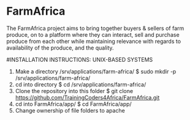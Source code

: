FarmAfrica
==========
The FarmAfrica project aims to bring together buyers & sellers of farm produce, 
on to a platform where they can interact, sell and purchase produce from each other 
while maintaining relevance with regards to availability of the produce, and the quality.

#INSTALLATION INSTRUCTIONS: UNIX-BASED SYSTEMS
1. Make a directory /srv/applications/farm-africa/
	$ sudo mkdir -p /srv/applications/farm-africa/
2. cd into directory
	$ cd /srv/applications/farm-africa/
3. Clone the repository into this folder
	$ git clone https://github.com/TrainingCoders4Africa/FarmAfrica.git
4. cd into FarmAfrica/app/
	$ cd FarmAfrica/app/
5. Change ownership of file folders to apache
